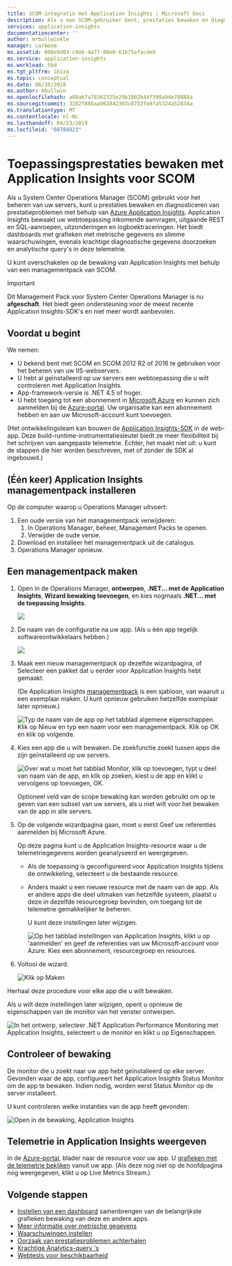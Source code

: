 ```yaml
---
title: SCOM-integratie met Application Insights | Microsoft Docs
description: Als u een SCOM-gebruiker bent, prestaties bewaken en diagnosticeren van problemen met Application Insights. Uitgebreide dashboards, slimme waarschuwingen, krachtige diagnostische hulpmiddelen en analyseren van query's.
services: application-insights
documentationcenter: ''
author: mrbullwinkle
manager: carmonm
ms.assetid: 606e9d03-c0e6-4a77-80e8-61b75efacde0
ms.service: application-insights
ms.workload: tbd
ms.tgt_pltfrm: ibiza
ms.topic: conceptual
ms.date: 08/20/2018
ms.author: mbullwin
ms.openlocfilehash: a08a67a78362325e29b1002b44f390a94e78888a
ms.sourcegitcommit: 3102f886aa962842303c8753fe8fa5324a52834a
ms.translationtype: MT
ms.contentlocale: nl-NL
ms.lasthandoff: 04/23/2019
ms.locfileid: "60784823"
---
```

# <a name="application-performance-monitoring-using-application-insights-for-scom"></a>Toepassingsprestaties bewaken met Application Insights voor SCOM
Als u System Center Operations Manager (SCOM) gebruikt voor het beheren van uw servers, kunt u prestaties bewaken en diagnosticeren van prestatieproblemen met behulp van [Azure Application Insights](../../azure-monitor/app/asp-net.md). Application Insights bewaakt uw webtoepassing inkomende aanvragen, uitgaande REST en SQL-aanroepen, uitzonderingen en logboektraceringen. Het biedt dashboards met grafieken met metrische gegevens en slimme waarschuwingen, evenals krachtige diagnostische gegevens doorzoeken en analytische query's in deze telemetrie. 

U kunt overschakelen op de bewaking van Application Insights met behulp van een managementpack van SCOM.

> [!IMPORTANT]
> Dit Management Pack voor System Center Operations Manager is nu **afgeschaft**. Het biedt geen ondersteuning voor de meest recente Application Insights-SDK's en niet meer wordt aanbevolen.

## <a name="before-you-start"></a>Voordat u begint
We nemen:

* U bekend bent met SCOM en SCOM 2012 R2 of 2016 te gebruiken voor het beheren van uw IIS-webservers.
* U hebt al geïnstalleerd op uw servers een webtoepassing die u wilt controleren met Application Insights.
* App-framework-versie is .NET 4.5 of hoger.
* U hebt toegang tot een abonnement in [Microsoft Azure](https://azure.com) en kunnen zich aanmelden bij de [Azure-portal](https://portal.azure.com). Uw organisatie kan een abonnement hebben en aan uw Microsoft-account kunt toevoegen.

(Het ontwikkelingsteam kan bouwen de [Application Insights-SDK](../../azure-monitor/app/asp-net.md) in de web-app. Deze build-runtime-instrumentatiesleutel biedt ze meer flexibiliteit bij het schrijven van aangepaste telemetrie. Echter, het maakt niet uit: u kunt de stappen die hier worden beschreven, met of zonder de SDK al ingebouwd.)

## <a name="one-time-install-application-insights-management-pack"></a>(Één keer) Application Insights managementpack installeren
Op de computer waarop u Operations Manager uitvoert:

1. Een oude versie van het managementpack verwijderen:
   1. In Operations Manager, beheer, Management Packs te openen. 
   2. Verwijder de oude versie.
2. Download en installeer het managementpack uit de catalogus.
3. Operations Manager opnieuw.

## <a name="create-a-management-pack"></a>Een managementpack maken
1. Open in de Operations Manager, **ontwerpen**, **.NET... met de Application Insights**, **Wizard bewaking toevoegen**, en kies nogmaals **.NET... met de toepassing Insights**.
   
    ![](./media/scom/020.png)
2. De naam van de configuratie na uw app. (Als u één app tegelijk softwareontwikkelaars hebben.)
   
    ![](./media/scom/030.png)
3. Maak een nieuw managementpack op dezelfde wizardpagina, of Selecteer een pakket dat u eerder voor Application Insights hebt gemaakt.
   
     (De Application Insights [managementpack](https://technet.microsoft.com/library/cc974491.aspx) is een sjabloon, van waaruit u een exemplaar maken. U kunt opnieuw gebruiken hetzelfde exemplaar later opnieuw.)

    ![Typ de naam van de app op het tabblad algemene eigenschappen. Klik op Nieuw en typ een naam voor een managementpack. Klik op OK en klik op volgende.](./media/scom/040.png)

1. Kies een app die u wilt bewaken. De zoekfunctie zoekt tussen apps die zijn geïnstalleerd op uw servers.
   
    ![Over wat u moet het tabblad Monitor, klik op toevoegen, typt u deel van naam van de app, en klik op zoeken, kiest u de app en klikt u vervolgens op toevoegen, OK.](./media/scom/050.png)
   
    Optioneel veld van de scope bewaking kan worden gebruikt om op te geven van een subset van uw servers, als u niet wilt voor het bewaken van de app in alle servers.
2. Op de volgende wizardpagina gaan, moet u eerst Geef uw referenties aanmelden bij Microsoft Azure.
   
    Op deze pagina kunt u de Application Insights-resource waar u de telemetriegegevens worden geanalyseerd en weergegeven. 
   
   * Als de toepassing is geconfigureerd voor Application Insights tijdens de ontwikkeling, selecteert u de bestaande resource.
   * Anders maakt u een nieuwe resource met de naam van de app. Als er andere apps die deel uitmaken van hetzelfde systeem, plaatst u deze in dezelfde resourcegroep bevinden, om toegang tot de telemetrie gemakkelijker te beheren.
     
     U kunt deze instellingen later wijzigen.
     
     ![Op het tabblad instellingen van Application Insights, klikt u op 'aanmelden' en geef de referenties van uw Microsoft-account voor Azure. Kies een abonnement, resourcegroep en resources.](./media/scom/060.png)
3. Voltooi de wizard.
   
    ![Klik op Maken](./media/scom/070.png)

Herhaal deze procedure voor elke app die u wilt bewaken.

Als u wilt deze instellingen later wijzigen, opent u opnieuw de eigenschappen van de monitor van het venster ontwerpen.

![In het ontwerp, selecteer .NET Application Performance Monitoring met Application Insights, selecteert u de monitor en klikt u op Eigenschappen.](./media/scom/080.png)

## <a name="verify-monitoring"></a>Controleer of bewaking
De monitor die u zoekt naar uw app hebt geïnstalleerd op elke server. Gevonden waar de app, configureert het Application Insights Status Monitor om de app te bewaken. Indien nodig, worden eerst Status Monitor op de server installeert.

U kunt controleren welke instanties van de app heeft gevonden:

![Open in de bewaking, Application Insights](./media/scom/100.png)

## <a name="view-telemetry-in-application-insights"></a>Telemetrie in Application Insights weergeven
In de [Azure-portal](https://portal.azure.com), blader naar de resource voor uw app. U [grafieken met de telemetrie bekijken](../../azure-monitor/app/app-insights-dashboards.md) vanuit uw app. (Als deze nog niet op de hoofdpagina nog weergegeven, klikt u op Live Metrics Stream.)

## <a name="next-steps"></a>Volgende stappen
* [Instellen van een dashboard](../../azure-monitor/app/app-insights-dashboards.md) samenbrengen van de belangrijkste grafieken bewaking van deze en andere apps.
* [Meer informatie over metrische gegevens](../../azure-monitor/app/metrics-explorer.md)
* [Waarschuwingen instellen](../../azure-monitor/app/alerts.md)
* [Oorzaak van prestatieproblemen achterhalen](../../azure-monitor/app/detect-triage-diagnose.md)
* [Krachtige Analytics-query 's](../../azure-monitor/app/analytics.md)
* [Webtests voor beschikbaarheid](../../azure-monitor/app/monitor-web-app-availability.md)

